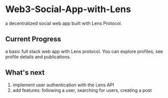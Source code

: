 # Web3-Social-App-with-Lens
a decentralized social web app built with Lens Protocol.

## Current Progress
a basic full stack web app with Lens protocol. You can explore profiles, see profile details and publications.

## What's next
1. implement user authentication with the Lens API 
2. add features: following a user, searching for users, creating a post
